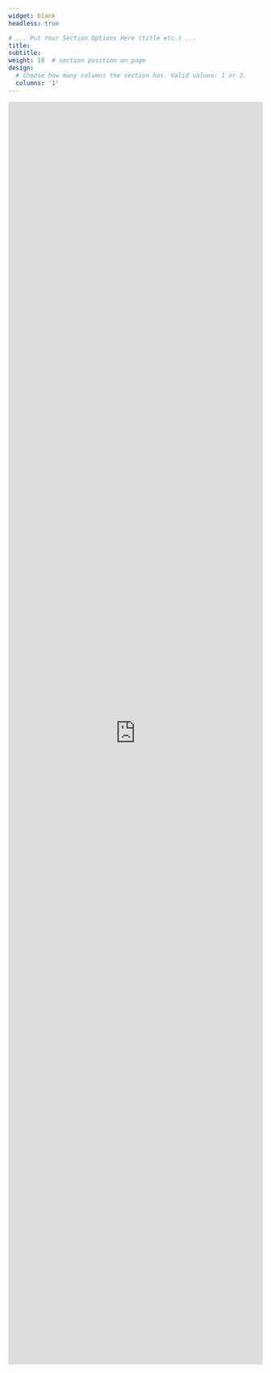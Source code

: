 ```yaml
---
widget: blank
headless: true

# ... Put Your Section Options Here (title etc.) ...
title:
subtitle:
weight: 10  # section position on page
design:
  # Choose how many columns the section has. Valid values: 1 or 2.
  columns: '1'
---
```


<iframe src="https://guansong.wang/shiny/butters/gallery/?lang=en"
  style="border: 0px solid #AAA;
         width: 100%;
         height: 2500px;"
  allowfullscreen="allowfullscreen">
</iframe>
